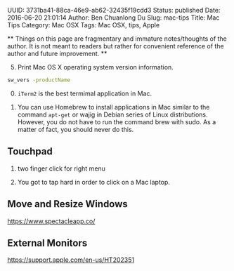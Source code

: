 UUID: 3731ba41-88ca-46e9-ab62-32435f19cdd3
Status: published
Date: 2016-06-20 21:01:14
Author: Ben Chuanlong Du
Slug: mac-tips
Title: Mac Tips
Category: Mac OSX
Tags: Mac OSX, tips, Apple

**
Things on this page are
fragmentary and immature notes/thoughts of the author.
It is not meant to readers
but rather for convenient reference of the author and future improvement.
**

5. Print Mac OS X operating system version information.
```sh
sw_vers -productName
```


0. `iTerm2` is the best termimal application in Mac. 

1. You can use Homebrew to install applications in Mac
similar to the command `apt-get` or wajig in Debian series of Linux distributions.
However, you do not have to run the command brew with sudo.
As a matter of fact, 
you should never do this. 

## Touchpad

1. two finger click for right menu

2. You got to tap hard in order to click on a Mac laptop.

## Move and Resize Windows

https://www.spectacleapp.co/

## External Monitors

https://support.apple.com/en-us/HT202351

